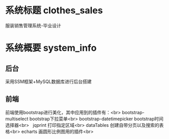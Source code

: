 # 系统标题 clothes_sales
服装销售管理系统-毕业设计
# 系统概要 system_info
## 后台
采用SSM框架+MySQL数据库进行后台搭建
## 前端
前端使用bootstrap进行美化，其中应用到的插件有：\<br>
bootstrap-multiselect bootstrap下拉菜单\<br>
bootstrap-datetimepicker bootstrap时间选择器\<br>  
jqprint 打印指定区域\<br>
dataTables 创建自带分页以及搜索的表格\<br>
echarts 画圆形比例图用的插件\<br>
